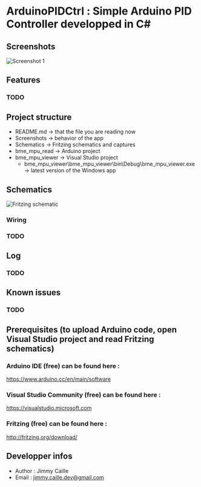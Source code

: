 # ArduinoPIDCtrl : Simple Arduino PID Controller developped in C#

## Screenshots
![Screenshot 1](https://raw.githubusercontent.com/jimmycaille/ArduinoBME-MPU/master/Screenshots/readme.png "Screenshot 1")

## Features
### TODO

## Project structure
- README.md    -> that the file you are reading now
- Screenshots  -> behavior of the app
- Schematics   -> Fritzing schematics and captures
- bme_mpu_read    -> Arduino project
- bme_mpu_viewer  -> Visual Studio project
  - bme_mpu_viewer\bme_mpu_viewer\bin\Debug\bme_mpu_viewer.exe -> latest version of the Windows app
  
## Schematics
![Fritzing schematic](https://raw.githubusercontent.com/jimmycaille/ArduinoBME-MPU/master/Schematics/readme.png "Fritzing schematic")

### Wiring
### TODO

## Log
### TODO

## Known issues
### TODO

## Prerequisites (to upload Arduino code, open Visual Studio project and read Fritzing schematics)
### Arduino IDE (free) can be found here :
https://www.arduino.cc/en/main/software
### Visual Studio Community (free) can be found here :
https://visualstudio.microsoft.com
### Fritzing (free) can be found here :
http://fritzing.org/download/

## Developper infos
- Author : Jimmy Caille
- Email  : jimmy.caille.dev@gmail.com
